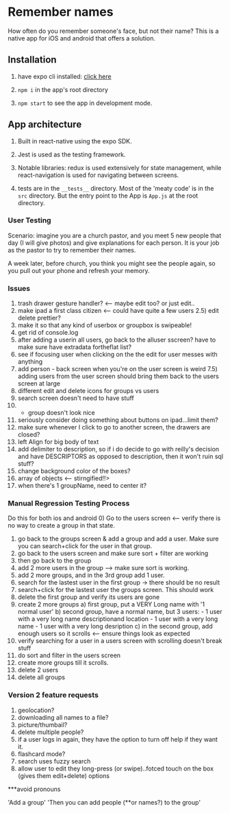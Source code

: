 # Remember names

How often do you remember someone's face, but not their name? This is a native app for iOS and android that offers a solution.

## Installation

1. have expo cli installed: [click here](https://docs.expo.io/versions/v31.0.0/introduction/installation)

2. `npm i` in the app's root directory

3. `npm start` to see the app in development mode. 

## App architecture

1. Built in react-native using the expo SDK. 

2. Jest is used as the testing framework.

3. Notable libraries: redux is used extensively for state management, while react-navigation is used for navigating between screens.

4. tests are in the `__tests__` directory.  Most of the 'meaty code' is in the `src` directory. But the entry point to the App is `App.js` at the root directory.

### User Testing
Scenario: imagine you are a church pastor, and you meet 5 new people that day (I will give photos) and
give explanations for each person. It is your job as the pastor to try to remember their names.

A week later, before church, you think you might see the people again, so you pull out your phone
and refresh your memory.

### Issues
1) trash drawer gesture handler? <-- maybe edit too? or just edit..
2) make ipad a first class citizen <-- could have quite a few users
2.5) edit delete prettier?
3) make it so that any kind of userbox or groupbox is swipeable!
4) get rid of console.log
5) after adding a userin all users, go back to the alluser sscreen? have to make sure have extradata fortheflat list?
6) see if focusing user when clicking on the the edit for user messes with anything
7) add person - back screen when you're on the user screen is weird
7.5) adding users from the user screen should bring them back to the users screen at large
8) different edit and delete icons for groups vs users
9) search screen doesn't need to have stuff
10) + group doesn't look nice
11) seriously consider doing something about buttons on ipad...limit them?
12) make sure whenever I click to go to another screen, the drawers are closed?
13) left Align for big body of text
14) add delimiter to description, so if i do decide to go with reilly's decision and have DESCRIPTORS as opposed to description, then it won't ruin sql stuff?
15) change background color of the boxes?
16) array of objects <-- stirngified!!>
17) when there's 1 groupName, need to center it?

### Manual Regression Testing Process

Do this for both ios and android
0) Go to the users screen <-- verify there is no way to create a group in that state.
1) go back to the groups screen & add a group and add a user. Make sure you can search+click for the user in that group.
2) go back to the users screen and make sure sort + filter are working
3) then go back to the group
4) add 2 more users in the group --> make sure sort is working.
5) add 2 more groups, and in the 3rd group add 1 user.
6) search for the lastest user in the first group -> there should be no result
7) search+click for the lastest user the groups screen. This should work
8) delete the first group and verify its users are gone
9) create 2 more groups
    a) first group, put a VERY Long name with '1 normal user'
    b) second group, have a normal name, but 3 users:
        - 1 user with a very long name descriptionand location
        - 1 user with a very long name
        - 1 user with a very long desription 
    c) in the second group, add enough users so it scrolls <-- ensure things look as expected
10) verify searching for a user in a users screen with scrolling doesn't break stuff
11) do sort and filter in the users screen
12) create more groups till it scrolls.
13) delete 2 users
14) delete all groups

### Version 2 feature requests
1) geolocation?
2) downloading all names to a file?
3) picture/thumbail?
4) delete multiple people?
5) if a user logs in again, they have the option to turn off help if they want it.
6) flashcard mode?
7) search uses fuzzy search
8) allow user to edit they long-press (or swipe)..fotced touch on the box (gives them edit+delete) options

***avoid pronouns

'Add a group'
'Then you can add people (**or names?) to the group'


